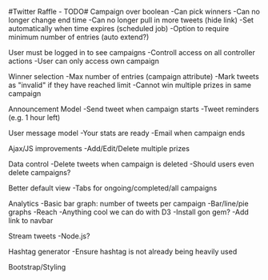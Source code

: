 #Twitter Raffle - TODO#
Campaign over boolean
-Can pick winners
-Can no longer change end time
-Can no longer pull in more tweets (hide link)
-Set automatically when time expires (scheduled job)
-Option to require minimum number of entries (auto extend?)

User must be logged in to see campaigns
-Controll access on all controller actions
-User can only access own campaign

Winner selection
-Max number of entries (campaign attribute)
  -Mark tweets as "invalid" if they have reached limit
-Cannot win multiple prizes in same campaign

Announcement Model
-Send tweet when campaign starts
-Tweet reminders (e.g. 1 hour left)

User message model
-Your stats are ready
-Email when campaign ends

Ajax/JS improvements
-Add/Edit/Delete multiple prizes

Data control
-Delete tweets when campaign is deleted
-Should users even delete campaigns?

Better default view
-Tabs for ongoing/completed/all campaigns

Analytics
-Basic bar graph: number of tweets per campaign
-Bar/line/pie graphs
-Reach
-Anything cool we can do with D3
-Install gon gem?
-Add link to navbar

Stream tweets
-Node.js?

Hashtag generator
-Ensure hashtag is not already being heavily used

Bootstrap/Styling